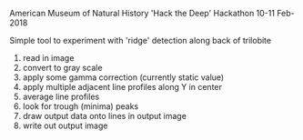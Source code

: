 
American Museum of Natural History 'Hack the Deep' Hackathon
10-11 Feb-2018

Simple tool to experiment with 'ridge' detection along back of trilobite

1. read in image
2. convert to gray scale
3. apply some gamma correction (currently static value)
4. apply multiple adjacent line profiles along Y in center
5. average line profiles
6. look for trough (minima) peaks
7. draw output data onto lines in output image
8. write out output image
